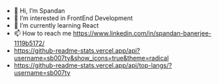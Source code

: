 - 👋 Hi, I’m Spandan
- 👀 I’m interested in FrontEnd Development
- 🌱 I’m currently learning React 
- 📫 How to reach me https://www.linkedin.com/in/spandan-banerjee-1119b5172/
- https://github-readme-stats.vercel.app/api?username=sb007ty&show_icons=true&theme=radical
- https://github-readme-stats.vercel.app/api/top-langs/?username=sb007ty

<!---
- 💞️ I’m looking to collaborate on ...
sb007ty/sb007ty is a ✨ special ✨ repository because its `README.md` (this file) appears on your GitHub profile.
You can click the Preview link to take a look at your changes.
--->
